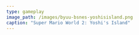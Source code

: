 ```yaml
---
type: gameplay
image_path: /images/byuu-bsnes-yoshisisland.png
caption: "Super Mario World 2: Yoshi's Island"
---
```

